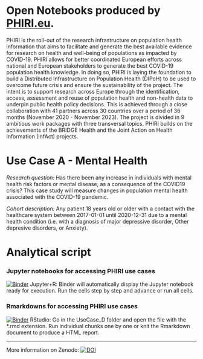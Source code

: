 # Open Notebooks produced by [PHIRI.eu](http://phiri.eu).

PHIRI is the roll-out of the research infrastructure on population health information that aims to facilitate and generate the best available evidence for research on health and well-being of populations as impacted by COVID-19. PHIRI allows for better coordinated European efforts across national and European stakeholders to generate the best COVID-19 population health knowledge. In doing so, PHIRI is laying the foundation to build a Distributed Infrastructure on Population Health (DIPoH) to be used to overcome future crisis and ensure the sustainability of the project. The intent is to support research across Europe through the identification, access, assessment and reuse of population health and non-health data to underpin public health policy decisions. This is achieved through a close collaboration with 41 partners across 30 countries over a period of 36 months (November 2020 - November 2023). The project is divided in 9 ambitious work packages with three transversal topics. PHIRI builds on the achievements of the BRIDGE Health and the Joint Action on Health Information (InfAct) projects.

# Use Case A - Mental Health
*Research question:*
Has there been any increase in individuals with mental health risk factors or mental disease, as a consequence of the COVID19 crisis? This case study will measure changes in population mental health associated with the COVID-19 pandemic.

*Cohort description:*
Any patient 18 years old or older with a contact with the healthcare system between 2017-01-01 until 2020-12-31 due to a mental health condition (i.e. with a diagnosis of major depressive disorder, Other depresive disorders, or Anxiety).

# Analytical script

### Jupyter notebooks for accessing PHIRI use cases

[![Binder](http://mybinder.org/badge_logo.svg)](https://notebooks.gesis.org/binder/v2/gh/PderyckeSciensano/PHIRI_USECASE_D/HEAD?labpath=UsecaseD.ipynb)
Jupyter+R: Binder will automatically display the Jupyter notebook ready for execution. Run the cells step by step and advance or run all cells. 

### Rmarkdowns for accessing PHIRI use cases

[![Binder](http://mybinder.org/badge_logo.svg)](https://notebooks.gesis.org/binder/v2/gh/PderyckeSciensano/PHIRI_USECASE_D/HEAD?urlpath=rstudio)
RStudio: Go in the UseCase_D folder and open the file with the *.rmd extension. Run individual chunks one by one or knit the Rmarkdown document to produce a HTML report.

---

More information on Zenodo: [![DOI](https://zenodo.org/badge/DOI/10.5281/zenodo.6936912.svg)](https://doi.org/10.5281/zenodo.6936912)



